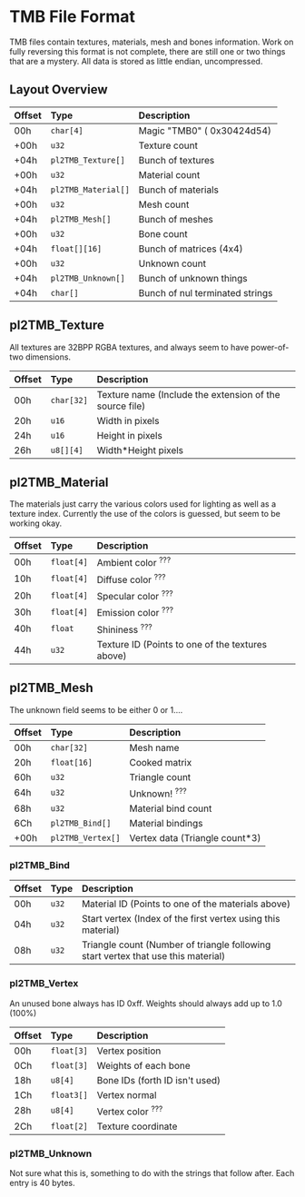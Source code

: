 # TMB File Format #
TMB files contain textures, materials, mesh and bones information.
Work on fully reversing this format is not complete, there are still one or two things that are a mystery.
All data is stored as little endian, uncompressed.



## Layout Overview ##
| **Offset** | **Type**                    | **Description** |
|:-----------|:----------------------------|:----------------|
| 00h      | `char[4]`             | Magic "TMB0" ( 0x30424d54)|
| +00h     | `u32`                 | Texture count |
| +04h     | `pl2TMB_Texture[]`    | Bunch of textures |
| +00h     | `u32`                 | Material count |
| +04h     | `pl2TMB_Material[]`   | Bunch of materials |
| +00h     | `u32`                 | Mesh count |
| +04h     | `pl2TMB_Mesh[]`       | Bunch of meshes |
| +00h     | `u32`                 | Bone count |
| +04h     | `float[][16]`         | Bunch of matrices (4x4) |
| +00h     | `u32`                 | Unknown count |
| +04h     | `pl2TMB_Unknown[]`    | Bunch of unknown things |
| +04h     | `char[]`              | Bunch of nul terminated strings |



## pl2TMB\_Texture ##
All textures are 32BPP RGBA textures, and always seem to have power-of-two dimensions.

| **Offset** | **Type**         | **Description** |
|:-----------|:-----------------|:----------------|
| 00h      | `char[32]` | Texture name (Include the extension of the source file) |
| 20h      | `u16`      | Width in pixels |
| 24h      | `u16`      | Height in pixels |
| 26h      | `u8[][4]`  | Width\*Height pixels |



## pl2TMB\_Material ##
The materials just carry the various colors used for lighting as well as a texture index.
Currently the use of the colors is guessed, but seem to be working okay.

| **Offset** | **Type**         | **Description** |
|:-----------|:-----------------|:----------------|
| 00h      | `float[4]` | Ambient color <sup>???</sup> |
| 10h      | `float[4]` | Diffuse color <sup>???</sup> |
| 20h      | `float[4]` | Specular color <sup>???</sup> |
| 30h      | `float[4]` | Emission color <sup>???</sup> |
| 40h      | `float`    | Shininess <sup>???</sup> |
| 44h      | `u32`      | Texture ID (Points to one of the textures above) |

## pl2TMB\_Mesh ##
The unknown field seems to be either 0 or 1....

| **Offset** | **Type**                | **Description** |
|:-----------|:------------------------|:----------------|
| 00h      | `char[32]`        | Mesh name |
| 20h      | `float[16]`       | Cooked matrix |
| 60h      | `u32`             | Triangle count |
| 64h      | `u32`             | Unknown! <sup>???</sup>  |
| 68h      | `u32`             | Material bind count |
| 6Ch      | `pl2TMB_Bind[]`   | Material bindings |
| +00h     | `pl2TMB_Vertex[]` | Vertex data (Triangle count\*3) |

### pl2TMB\_Bind ###

| **Offset** | **Type** | **Description** |
|:-----------|:---------|:----------------|
| 00h      | `u32`    | Material ID (Points to one of the materials above) |
| 04h      | `u32`    | Start vertex (Index of the first vertex using this material)   |
| 08h      | `u32`    | Triangle count (Number of triangle following start vertex that use this material) |

### pl2TMB\_Vertex ###
An unused bone always has ID 0xff.
Weights should always add up to 1.0 (100%)

| **Offset** | **Type**         | **Description** |
|:-----------|:-----------------|:----------------|
| 00h      | `float[3]` | Vertex position |
| 0Ch      | `float[3]` | Weights of each bone |
| 18h      | `u8[4]`    | Bone IDs (forth ID isn't used) |
| 1Ch      | `float3[]` | Vertex normal |
| 28h      | `u8[4]`    | Vertex color <sup>???</sup> |
| 2Ch      | `float[2]` | Texture coordinate |

### pl2TMB\_Unknown ###
Not sure what this is, something to do with the strings that follow after. Each entry is 40 bytes.